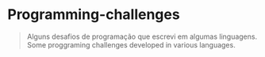 # Programming-challenges
> Alguns desafios de programação que escrevi em algumas linguagens.
> Some proggraming challenges developed in various languages.
